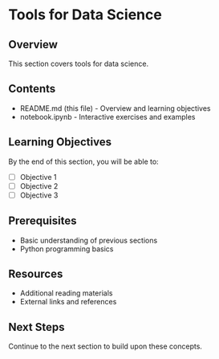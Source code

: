 # Tools for Data Science



## Overview

This section covers tools for data science.

## Contents

- README.md (this file) - Overview and learning objectives
- notebook.ipynb - Interactive exercises and examples

## Learning Objectives

By the end of this section, you will be able to:
- [ ] Objective 1
- [ ] Objective 2
- [ ] Objective 3

## Prerequisites

- Basic understanding of previous sections
- Python programming basics

## Resources

- Additional reading materials
- External links and references

## Next Steps

Continue to the next section to build upon these concepts.
